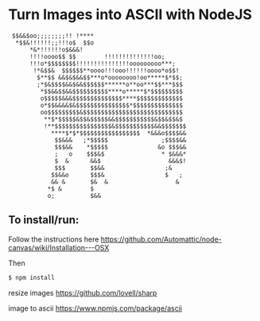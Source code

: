 Turn Images into ASCII with NodeJS
==================================

```
 $$&&$oo;;;;;;;;!! !****                          
  *$$&!!!!!!;;!!!o$  $$o                          
      *&*!!!!!!o$&&&!                             
      !!!!oooo$$ $$        !!!!!!!!!!!!!!oo;      
      !!!o*$$$$$$$$!!!!!!!!!!!!!!!ooooooooo***;   
       !*&$$&  $$$$$$**oooo!!!ooo!!!!!!oooo*o$$!  
        $**$$ &&$&$&&$$***o*oooooooo!oo*****$*$$; 
        ;*$&$$$$&&$&&$$$$$$******o**oo***$$***$$$ 
         *$$&&$$&&$$$$$$$$$$****o*****$*$$$$$$$$$ 
         o$$$$$&&&$$$$$$$$$$$$$$****$$$$$$$$$$$$$ 
         o*$$&&&&$&$$$$$$$$$$$$$$$*$$$$$$$$$$$$$$ 
         oo$$$$$$$$$&$$$$$$$$$$$$$$$$$$$$$$$$$$$$ 
          **$*$$$$$&$$&$$$$$&&$$$$$$$$$$$&$$&$$&$ 
          !**$$$$$$$$$$$$$$$$&$$$$$$$$$$$&&$$$$$$$
            ****$*$*$$$$$$$$$$$$$$$$$  *&&&o$$$$&&
             $$&&&   ;*$$$$$               ;$$$$&&
             $$$&&    *$$$$$              &o $$$&&
             ;   o    $$$&$                * $&&&*
             $  &      &&$                   &&&$!
             $$$       $$&&                 ;&    
            $$&&o      $$$&                 $   ; 
            && &       $&  &                   &  
           *$ &        $                          
           o;          $&&                        
```                                               


To install/run:
---------------

Follow the instructions here
https://github.com/Automattic/node-canvas/wiki/Installation---OSX

Then


  ```sh
  $ npm install 
  ```

resize images
https://github.com/lovell/sharp

image to ascii
https://www.npmjs.com/package/ascii
